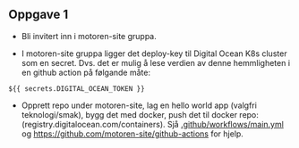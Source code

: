 ## Oppgave 1
 
* Bli invitert inn i motoren-site gruppa.

* I motoren-site gruppa ligger det deploy-key til Digital Ocean K8s cluster som en secret. Dvs. det er mulig å lese verdien av denne hemmligheten i en github action på følgande måte: 
```
${{ secrets.DIGITAL_OCEAN_TOKEN }}
```

* Opprett repo under motoren-site, lag en hello world app (valgfri teknologi/smak), bygg det med docker, push det til docker repo: (registry.digitalocean.com/containers). 
Sjå [.github/workflows/main.yml](.github/workflows/main.yml) og https://github.com/motoren-site/github-actions for hjelp.
